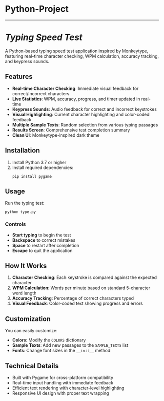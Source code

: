 # Python-Project
---
# _Typing Speed Test_

A Python-based typing speed test application inspired by Monkeytype, featuring real-time character checking, WPM calculation, accuracy tracking, and keypress sounds.

## Features

- **Real-time Character Checking**: Immediate visual feedback for correct/incorrect characters
- **Live Statistics**: WPM, accuracy, progress, and timer updated in real-time
- **Keypress Sounds**: Audio feedback for correct and incorrect keystrokes
- **Visual Highlighting**: Current character highlighting and color-coded feedback
- **Multiple Sample Texts**: Random selection from various typing passages
- **Results Screen**: Comprehensive test completion summary
- **Clean UI**: Monkeytype-inspired dark theme

## Installation

1. Install Python 3.7 or higher
2. Install required dependencies:
   ```
   pip install pygame
   ```

## Usage

Run the typing test:
```
python type.py
```

### Controls

- **Start typing** to begin the test
- **Backspace** to correct mistakes
- **Space** to restart after completion
- **Escape** to quit the application

## How It Works

1. **Character Checking**: Each keystroke is compared against the expected character
2. **WPM Calculation**: Words per minute based on standard 5-character word length
3. **Accuracy Tracking**: Percentage of correct characters typed
4. **Visual Feedback**: Color-coded text showing progress and errors

## Customization

You can easily customize:
- **Colors**: Modify the `COLORS` dictionary
- **Sample Texts**: Add new passages to the `SAMPLE_TEXTS` list
- **Fonts**: Change font sizes in the `__init__` method

## Technical Details

- Built with Pygame for cross-platform compatibility
- Real-time input handling with immediate feedback
- Efficient text rendering with character-level highlighting
- Responsive UI design with proper text wrapping
